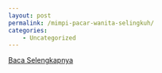 ```yaml
---
layout: post
permalink: /mimpi-pacar-wanita-selingkuh/
categories:
    - Uncategorized
---
```


[Baca Selengkapnya](/07)